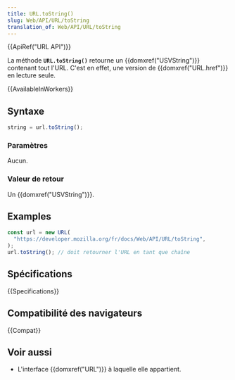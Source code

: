 ```yaml
---
title: URL.toString()
slug: Web/API/URL/toString
translation_of: Web/API/URL/toString
---
```


{{ApiRef("URL API")}}

La méthode **`URL.toString()`** retourne un {{domxref("USVString")}} contenant tout l'URL. C'est en effet, une version de {{domxref("URL.href")}} en lecture seule.

{{AvailableInWorkers}}

## Syntaxe

```js
string = url.toString();
```

### Paramètres

Aucun.

### Valeur de retour

Un {{domxref("USVString")}}.

## Examples

```js
const url = new URL(
  "https://developer.mozilla.org/fr/docs/Web/API/URL/toString",
);
url.toString(); // doit retourner l'URL en tant que chaîne
```

## Spécifications

{{Specifications}}

## Compatibilité des navigateurs

{{Compat}}

## Voir aussi

- L'interface {{domxref("URL")}} à laquelle elle appartient.
